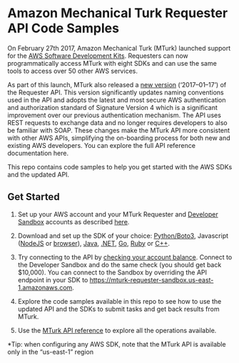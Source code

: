 # Amazon Mechanical Turk Requester API Code Samples
On February 27th 2017, Amazon Mechanical Turk (MTurk) launched support for the [AWS Software Development Kits](https://aws.amazon.com/tools/). Requesters can now programmatically access MTurk with eight SDKs and can use the same tools to access over 50 other AWS services.

As part of this launch, MTurk also released a [new version](http://docs.aws.amazon.com/AWSMechTurk/latest/AWSMturkAPI/Welcome.html) (‘2017–01–17’) of the Requester API. This version significantly updates naming conventions used in the API and adopts the latest and most secure AWS authentication and authorization standard of Signature Version 4 which is a significant improvement over our previous authentication mechanism. The API uses REST requests to exchange data and no longer requires developers to also be familiar with SOAP. These changes make the MTurk API more consistent with other AWS APIs, simplifying the on-boarding process for both new and existing AWS developers. You can explore the full API reference documentation here.

This repo contains code samples to help you get started with the AWS SDKs and the updated API. 

## Get Started

1. Set up your AWS account and your MTurk Requester and [Developer Sandbox](https://requestersandbox.mturk.com/) accounts as described [here](http://docs.aws.amazon.com/AWSMechTurk/latest/AWSMechanicalTurkGettingStartedGuide/SetUp.html).

2. Download and set up the SDK of your choice: [Python/Boto3](https://aws.amazon.com/sdk-for-python/), Javascript ([NodeJS](https://aws.amazon.com/sdk-for-node-js/) or [browser](https://aws.amazon.com/sdk-for-browser/)), [Java](https://aws.amazon.com/sdk-for-java/), [.NET](https://aws.amazon.com/sdk-for-net/), [Go](https://aws.amazon.com/sdk-for-go/), [Ruby](https://aws.amazon.com/sdk-for-ruby/) or [C++](https://aws.amazon.com/sdk-for-cpp/).

3. Try connecting to the API by [checking your account balance](http://docs.aws.amazon.com/AWSMechTurk/latest/AWSMturkAPI/ApiReference_GetAccountBalanceOperation.html). Connect to the Developer Sandbox and do the same check (you should get back $10,000). You can connect to the Sandbox by overriding the API endpoint in your SDK to https://mturk-requester-sandbox.us-east-1.amazonaws.com.

4. Explore the code samples available in this repo to see how to use the updated API and the SDKs to submit tasks and get back results from MTurk.

5. Use the [MTurk API reference](http://docs.aws.amazon.com/AWSMechTurk/latest/AWSMturkAPI/Welcome.html) to explore all the operations available.

*Tip: when configuring any AWS SDK, note that the MTurk API is available only in the “us-east-1” region

